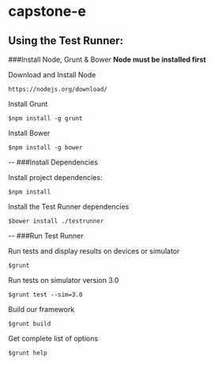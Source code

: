 # capstone-e 

Using the Test Runner:
--

###Install Node, Grunt & Bower
**Node must be installed first**

Download and Install Node  

	https://nodejs.org/download/  

Install Grunt    

    $npm install -g grunt  
    
Install Bower

    $npm install -g bower

--
###Install Dependencies

Install project dependencies: 

    $npm install

Install the Test Runner dependencies

	$bower install ./testrunner

--
###Run Test Runner

Run tests and display results on devices or simulator

	$grunt

Run tests on simulator version 3.0

	$grunt test --sim=3.0
	
Build our framework

	$grunt build
	
Get complete list of options

	$grunt help
